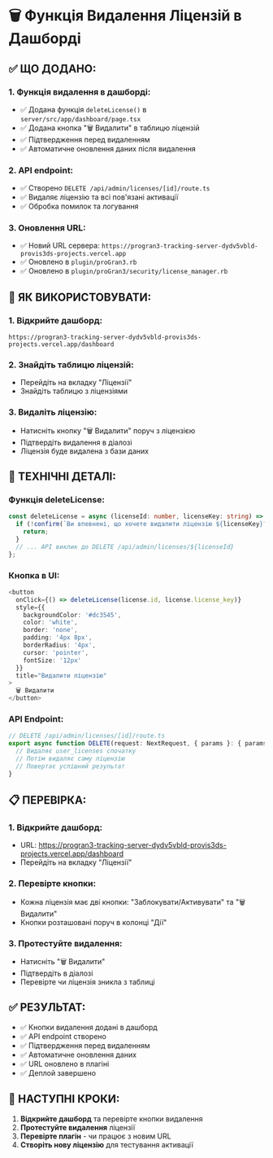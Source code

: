 # 🗑️ Функція Видалення Ліцензій в Дашборді

## ✅ **ЩО ДОДАНО:**

### **1. Функція видалення в дашборді:**
- ✅ Додана функція `deleteLicense()` в `server/src/app/dashboard/page.tsx`
- ✅ Додана кнопка "🗑️ Видалити" в таблицю ліцензій
- ✅ Підтвердження перед видаленням
- ✅ Автоматичне оновлення даних після видалення

### **2. API endpoint:**
- ✅ Створено `DELETE /api/admin/licenses/[id]/route.ts`
- ✅ Видаляє ліцензію та всі пов'язані активації
- ✅ Обробка помилок та логування

### **3. Оновлення URL:**
- ✅ Новий URL сервера: `https://progran3-tracking-server-dydv5vbld-provis3ds-projects.vercel.app`
- ✅ Оновлено в `plugin/proGran3.rb`
- ✅ Оновлено в `plugin/proGran3/security/license_manager.rb`

## 🎯 **ЯК ВИКОРИСТОВУВАТИ:**

### **1. Відкрийте дашборд:**
```
https://progran3-tracking-server-dydv5vbld-provis3ds-projects.vercel.app/dashboard
```

### **2. Знайдіть таблицю ліцензій:**
- Перейдіть на вкладку "Ліцензії"
- Знайдіть таблицю з ліцензіями

### **3. Видаліть ліцензію:**
- Натисніть кнопку "🗑️ Видалити" поруч з ліцензією
- Підтвердіть видалення в діалозі
- Ліцензія буде видалена з бази даних

## 🔧 **ТЕХНІЧНІ ДЕТАЛІ:**

### **Функція deleteLicense:**
```typescript
const deleteLicense = async (licenseId: number, licenseKey: string) => {
  if (!confirm(`Ви впевнені, що хочете видалити ліцензію ${licenseKey}? Це також видалить всі її активації!`)) {
    return;
  }
  // ... API виклик до DELETE /api/admin/licenses/${licenseId}
};
```

### **Кнопка в UI:**
```typescript
<button
  onClick={() => deleteLicense(license.id, license.license_key)}
  style={{
    backgroundColor: '#dc3545',
    color: 'white',
    border: 'none',
    padding: '4px 8px',
    borderRadius: '4px',
    cursor: 'pointer',
    fontSize: '12px'
  }}
  title="Видалити ліцензію"
>
  🗑️ Видалити
</button>
```

### **API Endpoint:**
```typescript
// DELETE /api/admin/licenses/[id]/route.ts
export async function DELETE(request: NextRequest, { params }: { params: { id: string } }) {
  // Видаляє user_licenses спочатку
  // Потім видаляє саму ліцензію
  // Повертає успішний результат
}
```

## 📋 **ПЕРЕВІРКА:**

### **1. Відкрийте дашборд:**
- URL: https://progran3-tracking-server-dydv5vbld-provis3ds-projects.vercel.app/dashboard
- Перейдіть на вкладку "Ліцензії"

### **2. Перевірте кнопки:**
- Кожна ліцензія має дві кнопки: "Заблокувати/Активувати" та "🗑️ Видалити"
- Кнопки розташовані поруч в колонці "Дії"

### **3. Протестуйте видалення:**
- Натисніть "🗑️ Видалити"
- Підтвердіть в діалозі
- Перевірте чи ліцензія зникла з таблиці

## ✅ **РЕЗУЛЬТАТ:**

- ✅ Кнопки видалення додані в дашборд
- ✅ API endpoint створено
- ✅ Підтвердження перед видаленням
- ✅ Автоматичне оновлення даних
- ✅ URL оновлено в плагіні
- ✅ Деплой завершено

## 🎯 **НАСТУПНІ КРОКИ:**

1. **Відкрийте дашборд** та перевірте кнопки видалення
2. **Протестуйте видалення** ліцензії
3. **Перевірте плагін** - чи працює з новим URL
4. **Створіть нову ліцензію** для тестування активації
